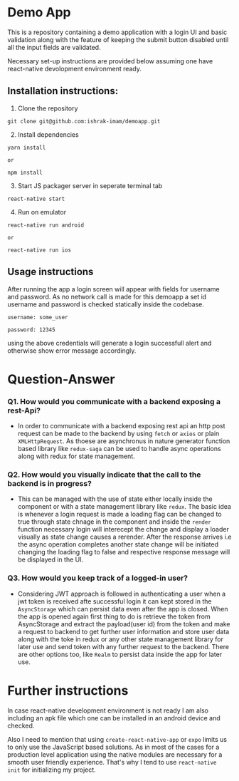 
# Demo App

This is a repository containing a demo application with a login UI and basic validation along with the feature of keeping the submit button disabled until all the input fields are validated.

Necessary set-up instructions are provided below assuming one have react-native devolopment environment ready.

## Installation instructions:

1. Clone the repository
```
git clone git@github.com:ishrak-imam/demoapp.git
```

2. Install dependencies
```
yarn install

or

npm install
```

3. Start JS packager server in seperate terminal tab
```
react-native start
```

4. Run on emulator
```
react-native run android

or

react-native run ios
```

## Usage instructions

After running the app a login screen will appear with fields for username and password. As no network call is made for this demoapp a set id username and password is checked statically inside the codebase.

`username: some_user`

`password: 12345`

using the above credentials will generate a login successfull alert and otherwise show error message accordingly.

# Question-Answer

### Q1. How would you communicate with a backend exposing a rest-Api?
- In order to communicate with a backend exposing rest api an http post request can be made to the backend by using `fetch` or `axios` or plain `XMLHttpRequest`. As thoese are asynchronus in nature generator function based library like `redux-saga` can be used to handle async operations along with redux for state management.

### Q2. How would you visually indicate that the call to the backend is in progress?
- This can be managed with the use of state either locally inside the component or with a state management library like `redux`. The basic idea is whenever a login request is made a loading flag can be changed to true through state chnage in the component and inside the `render` function necessary login will interecept the change and display a loader visually as state change causes a rerender. After the response arrives i.e the async operation completes another state change will be initiated changing the loading flag to false and respective response message will be displayed in the UI.

### Q3. How would you keep track of a logged-in user?
- Considering JWT approach is followed in
authenticating a user when a jwt token is received afte successful login it can kept stored in the `AsyncStorage` which can persist data even after the app is closed. When the app is opened again first thing to do is retrieve the token from AsyncStorage and extract the payload(user id) from the token and make a request to backend to get further user information and store user data along with the toke in redux or any other state management library for later use and send token with any further request to the backend. There are other options too, like `Realm` to persist data inside the app for later use.


# Further instructions

In case react-native development environment is not ready I am also including an apk file which one can be installed in an android device and checked.

Also I need to mention that using `create-react-native-app` or `expo` limits us to only use the JavaScript based solutions. As in most of the cases for a production level application using the native modules are necessary for a smooth user friendly experience. That's why I tend to use `react-native init` for initializing my project.